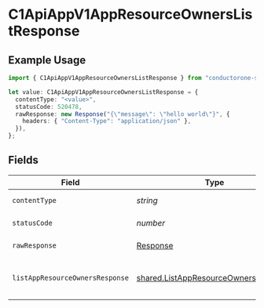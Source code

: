 # C1ApiAppV1AppResourceOwnersListResponse

## Example Usage

```typescript
import { C1ApiAppV1AppResourceOwnersListResponse } from "conductorone-sdk-typescript/sdk/models/operations";

let value: C1ApiAppV1AppResourceOwnersListResponse = {
  contentType: "<value>",
  statusCode: 520478,
  rawResponse: new Response("{\"message\": \"hello world\"}", {
    headers: { "Content-Type": "application/json" },
  }),
};
```

## Fields

| Field                                                                                                  | Type                                                                                                   | Required                                                                                               | Description                                                                                            |
| ------------------------------------------------------------------------------------------------------ | ------------------------------------------------------------------------------------------------------ | ------------------------------------------------------------------------------------------------------ | ------------------------------------------------------------------------------------------------------ |
| `contentType`                                                                                          | *string*                                                                                               | :heavy_check_mark:                                                                                     | HTTP response content type for this operation                                                          |
| `statusCode`                                                                                           | *number*                                                                                               | :heavy_check_mark:                                                                                     | HTTP response status code for this operation                                                           |
| `rawResponse`                                                                                          | [Response](https://developer.mozilla.org/en-US/docs/Web/API/Response)                                  | :heavy_check_mark:                                                                                     | Raw HTTP response; suitable for custom response parsing                                                |
| `listAppResourceOwnersResponse`                                                                        | [shared.ListAppResourceOwnersResponse](../../../sdk/models/shared/listappresourceownersresponse.md)    | :heavy_minus_sign:                                                                                     | The ListAppResourceOwnersResponse message contains a list of results and a nextPageToken if applicable |